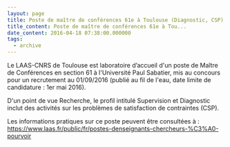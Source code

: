 ```yaml
---
layout: page
title: Poste de maître de conférences 61e à Toulouse (Diagnostic, CSP)
title_content: Poste de maître de conférences 61e à Tou...
date_content: 2016-04-18 07:38:00.000000
tags:
  - archive
---
```

Le LAAS-CNRS de Toulouse est laboratoire d’accueil d'un poste de Maître de
Conférences en section 61 à l'Université Paul Sabatier, mis au concours pour
un recrutement au 01/09/2016 (publié au fil de l'eau, date limite de
candidature : 1er mai 2016).  
  
D'un point de vue Recherche, le profil intitulé Supervision et Diagnostic
inclut des activités sur les problèmes de satisfaction de contraintes (CSP).  
  
Les informations pratiques sur ce poste peuvent être consultées à :  
<https://www.laas.fr/public/fr/postes-denseignants-chercheurs-%C3%A0-pourvoir>

